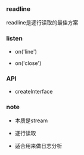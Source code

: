 ### readline 

readline是逐行读取的最佳方案

### listen

* on('line')

* on('close')


### API

* createInterface

### note

* 本质是stream

* 逐行读取

* 适合用来做日志分析
